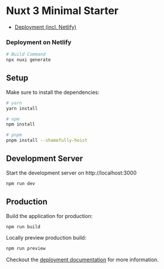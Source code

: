 # Nuxt 3 Minimal Starter

- [Deployment (incl. Netlify)](https://v3.nuxtjs.org/getting-started/deployment)

### Deployment on Netlify

```bash
# Build Command
npx nuxi generate
```

## Setup

Make sure to install the dependencies:

```bash
# yarn
yarn install

# npm
npm install

# pnpm
pnpm install --shamefully-hoist
```

## Development Server

Start the development server on http://localhost:3000

```bash
npm run dev
```

## Production

Build the application for production:

```bash
npm run build
```

Locally preview production build:

```bash
npm run preview
```

Checkout the [deployment documentation](https://v3.nuxtjs.org/guide/deploy/presets) for more information.
